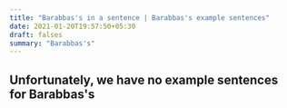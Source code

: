 ```yaml
---
title: "Barabbas's in a sentence | Barabbas's example sentences"
date: 2021-01-20T19:57:50+05:30
draft: falses
summary: "Barabbas's"
---
```

## Unfortunately, we have no example sentences for Barabbas's                 
